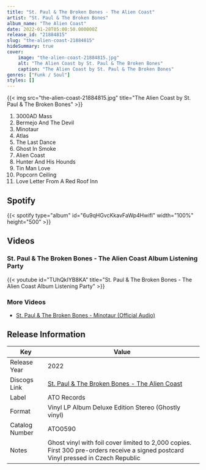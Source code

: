 ```yaml
---
title: "St. Paul & The Broken Bones - The Alien Coast"
artist: "St. Paul & The Broken Bones"
album_name: "The Alien Coast"
date: 2022-01-28T05:00:50.000000Z
release_id: "21884815"
slug: "the-alien-coast-21884815"
hideSummary: true
cover:
    image: "the-alien-coast-21884815.jpg"
    alt: "The Alien Coast by St. Paul & The Broken Bones"
    caption: "The Alien Coast by St. Paul & The Broken Bones"
genres: ["Funk / Soul"]
styles: []
---
```


{{< img src="the-alien-coast-21884815.jpg" title="The Alien Coast by St. Paul & The Broken Bones" >}}

<!-- section break -->

1. 3000AD Mass
2. Bermejo And The Devil
3. Minotaur
4. Atlas
5. The Last Dance
6. Ghost In Smoke
7. Alien Coast
8. Hunter And His Hounds
9. Tin Man Love
10. Popcorn Ceiling
11. Love Letter From A Red Roof Inn

<!-- section break -->


## Spotify
{{< spotify type="album" id="6u9qHGvcKkavFaWp4Hwifl" width="100%" height="500" >}}



## Videos
### St. Paul & The Broken Bones - The Alien Coast Album Listening Party
{{< youtube id="TUhQkIYB8KA" title="St. Paul & The Broken Bones - The Alien Coast Album Listening Party" >}}<br>

### More Videos

- [St. Paul & The Broken Bones - Minotaur (Official Audio)](https://www.youtube.com/watch?v=bd96ZE48h5M)


## Release Information
|  Key           | Value                                                |
| ---------------| ---------------------------------------------------- |
| Release Year   | 2022                                   |
| Discogs Link   | [St. Paul & The Broken Bones - The Alien Coast](https://www.discogs.com/release/21884815-St-Paul-The-Broken-Bones-The-Alien-Coast) |
| Label          | ATO Records |
| Format         | Vinyl LP Album Deluxe Edition Stereo (Ghostly vinyl) |
| Catalog Number | ATO0590 |
| Notes | Ghost vinyl with foil cover limited to 2,000 copies.   First 300 pre-orders receive a signed postcard  Vinyl pressed in Czech Republic    |
